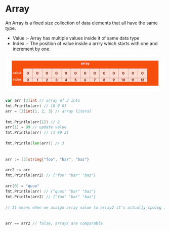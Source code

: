 # Array

An Array is a fixed size collection of data elements that all have the same type. 

- Value :- Array has multiple values inside it of same data type
- Index :- The position of value inside a arrry which starts with one and increment by one. 

![Array](Assets/array.png)


```go
var arr [3]int // array of 3 ints
fmt.Println(arr) // [0 0 0]
arr = [3]int{1, 2, 3} // array literal

fmt.Println(arr[1]) // 2
arr[1] = 99 // update value
fmt.Println(arr) // [1 99 3]

fmt.Println(len(arr)) // 3


arr := [3]string{"foo", "bar", "baz"}

arr2 := arr
fmt.Println(arr2) // {"foo" "bar" "baz"}

arr[0] = "quux"
fmt.Println(arr) // {"quux" "bar" "baz"}
fmt.Println(arr2) // {"foo" "bar" "baz"}

// It means when we assign array value to array2 it's actually cpoing it values so, if we change the original array the copied array will not change.


arr == arr2 // false, arrays are comparable
```

